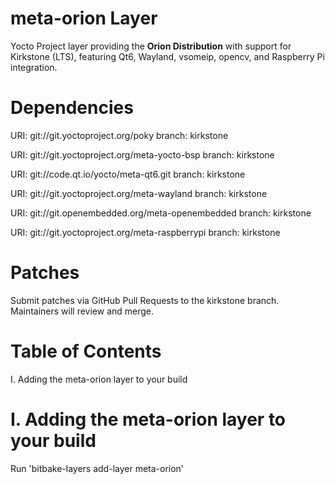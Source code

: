 # meta-orion Layer

Yocto Project layer providing the **Orion Distribution** with support for Kirkstone (LTS), featuring Qt6, Wayland, vsomeip, opencv, and Raspberry Pi integration.

Dependencies
============

URI: git://git.yoctoproject.org/poky
branch: kirkstone

URI: git://git.yoctoproject.org/meta-yocto-bsp
branch: kirkstone

URI: git://code.qt.io/yocto/meta-qt6.git
branch: kirkstone

URI: git://git.yoctoproject.org/meta-wayland
branch: kirkstone

URI: git://git.openembedded.org/meta-openembedded
branch: kirkstone

URI: git://git.yoctoproject.org/meta-raspberrypi
branch: kirkstone

Patches
=======

Submit patches via GitHub Pull Requests to the kirkstone branch. Maintainers will review and merge.

Table of Contents
=================

  I. Adding the meta-orion layer to your build


I. Adding the meta-orion layer to your build
=================================================

Run 'bitbake-layers add-layer meta-orion'
